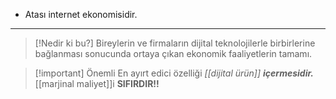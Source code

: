 - Atası internet ekonomisidir.

---

> [!Nedir ki bu?] 
> Bireylerin ve firmaların dijital teknolojilerle birbirlerine bağlanması sonucunda ortaya çıkan ekonomik faaliyetlerin tamamı.

> [!important] Önemli
> En ayırt edici özelliği *[[dijital ürün]]* ***içermesidir.***
> [[marjinal maliyet]]i **SIFIRDIR!!**
